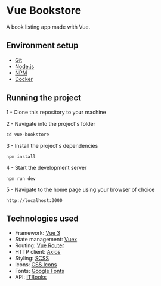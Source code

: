 # Vue Bookstore

A book listing app made with Vue.

## Environment setup

- [Git](https://git-scm.com/)
- [Node.js](https://nodejs.org/en/)
- [NPM](https://www.npmjs.com/)
- [Docker](https://www.docker.com/)

## Running the project

1 - Clone this repository to your machine

2 - Navigate into the project's folder

```
cd vue-bookstore
```

3 - Install the project's dependencies

```
npm install
```

4 - Start the development server

```
npm run dev
```

5 - Navigate to the home page using your browser of choice

```
http://localhost:3000
```

## Technologies used

- Framework: [Vue 3](https://v3.vuejs.org/)
- State management: [Vuex](https://vuex.vuejs.org/)
- Routing: [Vue Router](https://router.vuejs.org/)
- HTTP client: [Axios](https://github.com/axios/axios)
- Styling: [SCSS](https://sass-lang.com/)
- Icons: [CSS Icons](http://css.gg/)
- Fonts: [Google Fonts](https://fonts.google.com/)
- API: [ITBooks](https://api.itbook.store/#api-overview)
